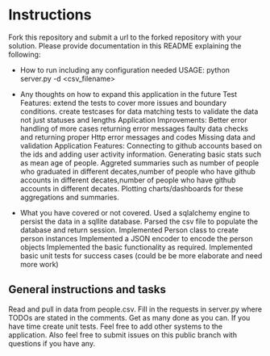 
# Instructions
Fork this repository and submit a url to the forked repository with your solution.
Please provide documentation in this README explaining the following:
- How to run including any configuration needed
USAGE: python server.py -d <port> <csv_filename>

- Any thoughts on how to expand this application in the future
Test Features:
extend the tests to cover more issues and boundary conditions. 
create testcases for data matching tests to validate the data not just statuses and lengths
Application Improvements:
Better error handling of more cases returning error messages faulty data checks and returning proper Http error messages and codes
Missing data and validation
Application Features:
Connecting to github accounts based on the ids and adding user activity information. 
Generating basic stats such as mean age of people. 
Aggreted summaries such as number of people who graduated in different decates,number of people who have github accounts in different decates,number of people who have github accounts in different decates. 
Plotting charts/dashboards for these aggregations and summaries.

- What you have covered or not covered.
Used a sqlalchemy engine to persist the data in a sqllite database.
Parsed the csv file to populate the database and return session.
Implemented Person class to create person instances
Implemented a JSON encoder to encode the person objects
Implemented the basic functionality as required. 
Implemented basic unit tests for success cases (could be be more elaborate and need more work)


## General instructions and tasks
Read and pull in data from people.csv.
Fill in the requests in server.py where TODOs are stated in the comments.
Get as many done as you can.
If you have time create unit tests.
Feel free to add other systems to the application.
Also feel free to submit issues on this public branch with questions if you have any.


